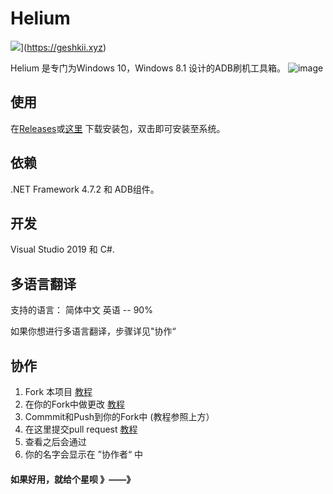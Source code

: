 

# Helium
![](https://img.shields.io/badge/blog-@hello-world-404-blue.svg)](https://geshkii.xyz)

Helium 是专门为Windows 10，Windows 8.1 设计的ADB刷机工具箱。
![image](https://github.com/hello-world-404/Helium/blob/master/img/splash.png)

## 使用
在[Releases](https://github.com/hello-world-404/Helium/releases)或[这里](https://www.geshkii.xyz/geshkii) 下载安装包，双击即可安装至系统。

## 依赖
.NET Framework 4.7.2 和 ADB组件。

## 开发
Visual Studio 2019 和 C#.

## 多语言翻译
支持的语言：
简体中文
英语 -- 90%

如果你想进行多语言翻译，步骤详见"协作“


## 协作
1. Fork 本项目 [教程](https://docs.github.com/en/github/getting-started-with-github/fork-a-repo)
2. 在你的Fork中做更改 [教程](https://www.jianshu.com/p/2e1d551b8261)
3. Commmit和Push到你的Fork中 (教程参照上方）
4. 在这里提交pull request [教程](https://docs.github.com/en/github/collaborating-with-issues-and-pull-requests/creating-a-pull-request)
5. 查看之后会通过
6. 你的名字会显示在 ”协作者“ 中


#### 如果好用，就给个星呗 》——》



